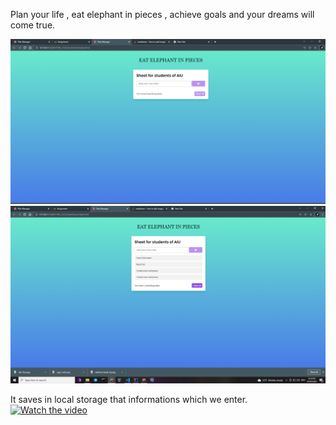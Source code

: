Plan your life ,  eat elephant in pieces , achieve  goals  and your dreams will come true.

 
![asdf](./images/screen1.png)
![asdf](./images/screen2.png)

It saves in local storage that informations which we enter.
[![Watch the video](https://i.imgur.com/vKb2F1B.png)](https://youtu.be/eM_Sqe3hsIQ)